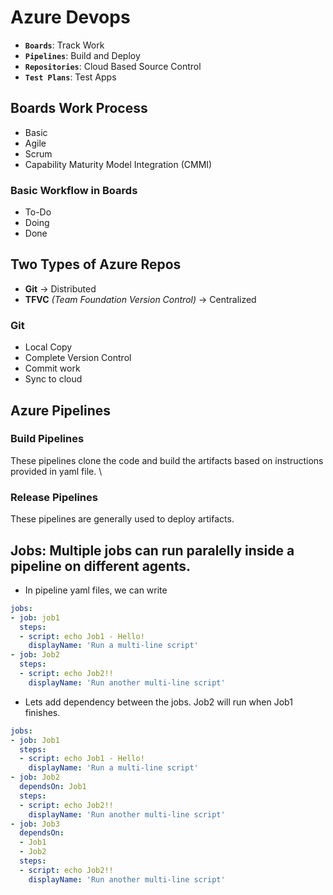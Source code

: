 # Azure Devops 

- **`Boards`**: Track Work
- **`Pipelines`**: Build and Deploy
- **`Repositories`**: Cloud Based Source Control
- **`Test Plans`**: Test Apps


## Boards Work Process
- Basic
- Agile
- Scrum
- Capability Maturity Model Integration (CMMI)

### Basic Workflow in Boards
- To-Do
- Doing
- Done

## Two Types of Azure Repos
- **Git** -> Distributed
- **TFVC** _(Team Foundation Version Control)_ -> Centralized

### Git
- Local Copy
- Complete Version Control
- Commit work
- Sync to cloud

## Azure Pipelines
### Build Pipelines
These pipelines clone the code and build the artifacts based on instructions provided in yaml file. \

### Release Pipelines
These pipelines are generally used to deploy artifacts.

## Jobs: Multiple jobs can run paralelly inside a pipeline on different agents.

- In pipeline yaml files, we can write
```yaml
jobs:
- job: job1
  steps:
  - script: echo Job1 - Hello!
    displayName: 'Run a multi-line script'
- job: Job2
  steps:
  - script: echo Job2!!
    displayName: 'Run another multi-line script'
```

- Lets add dependency between the jobs. Job2 will run when Job1 finishes.
```yaml
jobs:
- job: Job1
  steps:
  - script: echo Job1 - Hello!
    displayName: 'Run a multi-line script'
- job: Job2
  dependsOn: Job1
  steps:
  - script: echo Job2!!
    displayName: 'Run another multi-line script'
- job: Job3
  dependsOn:
  - Job1
  - Job2
  steps:
  - script: echo Job2!!
    displayName: 'Run another multi-line script'
```
